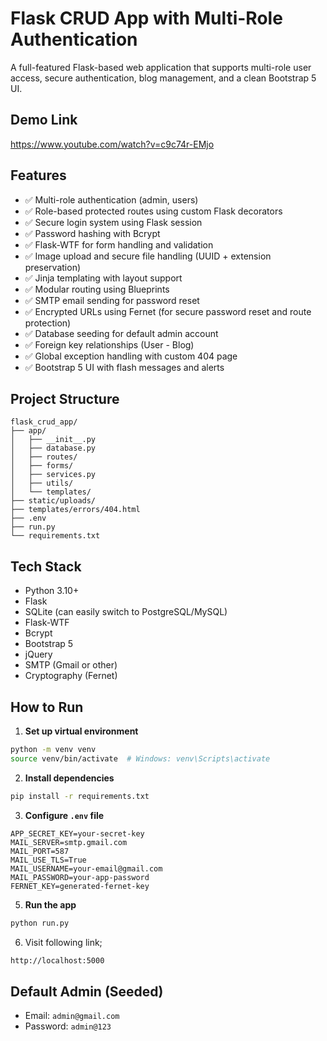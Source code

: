# Flask CRUD App with Multi-Role Authentication

A full-featured Flask-based web application that supports multi-role user access, secure authentication, blog management, and a clean Bootstrap 5 UI.

## Demo Link 
  https://www.youtube.com/watch?v=c9c74r-EMjo


## Features

- ✅ Multi-role authentication (admin, users)
- ✅ Role-based protected routes using custom Flask decorators
- ✅ Secure login system using Flask session
- ✅ Password hashing with Bcrypt
- ✅ Flask-WTF for form handling and validation
- ✅ Image upload and secure file handling (UUID + extension preservation)
- ✅ Jinja templating with layout support
- ✅ Modular routing using Blueprints
- ✅ SMTP email sending for password reset
- ✅ Encrypted URLs using Fernet (for secure password reset and route protection)
- ✅ Database seeding for default admin account
- ✅ Foreign key relationships (User - Blog)
- ✅ Global exception handling with custom 404 page
- ✅ Bootstrap 5 UI with flash messages and alerts


## Project Structure

```
flask_crud_app/
├── app/
│   ├── __init__.py
│   ├── database.py
│   ├── routes/
│   ├── forms/
│   ├── services.py
│   ├── utils/
│   └── templates/
├── static/uploads/
├── templates/errors/404.html
├── .env
├── run.py
└── requirements.txt
```

## Tech Stack
- Python 3.10+
- Flask
- SQLite (can easily switch to PostgreSQL/MySQL)
- Flask-WTF
- Bcrypt
- Bootstrap 5
- jQuery
- SMTP (Gmail or other)
- Cryptography (Fernet)


## How to Run

1. **Set up virtual environment**
```bash
python -m venv venv
source venv/bin/activate  # Windows: venv\Scripts\activate
```

2. **Install dependencies**
```bash
pip install -r requirements.txt
```

3. **Configure `.env` file**
```env
APP_SECRET_KEY=your-secret-key
MAIL_SERVER=smtp.gmail.com
MAIL_PORT=587
MAIL_USE_TLS=True
MAIL_USERNAME=your-email@gmail.com
MAIL_PASSWORD=your-app-password
FERNET_KEY=generated-fernet-key
```

5. **Run the app**
```bash
python run.py
```

6. Visit following link;
```bash
http://localhost:5000
```

## Default Admin (Seeded)
- Email: `admin@gmail.com`
- Password: `admin@123`
